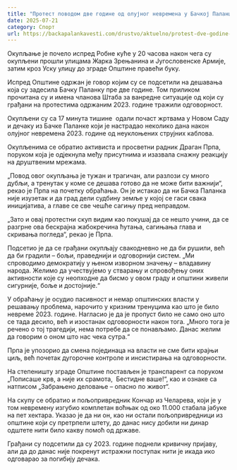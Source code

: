 ```yaml
---
title: "Протест поводом две године од олујног невремена у Бачкој Паланци"
date: 2025-07-21
category: Спорт
url: https://backapalankavesti.com/drustvo/aktuelno/protest-dve-godine-od-olujnog-nevremena-u-backoj-palanci/
---
```


Окупљање је почело испред Робне куће у 20 часова након чега су окупљени прошли улицама Жарка Зрењанина и Југословенске Армије, затим кроз Уску улицу до зграде Општине правећи буку.

Испред Општине одржан је говор којим су се подсетили на дешавања која су задесила Бачку Паланку пре две године. Том приликом прочитана су и имена чланова Штаба за ванредне ситуације од који су грађани на протестима одржаним 2023. године тражили одговорност.

Окупљени су са 17 минута тишине  одали почаст жртвама у Новом Саду и дечаку из Бачке Паланке који је настрадао неколико дана након олујног невремена 2023. године од неуклоњених струјних каблова.

Oкупљенима се обратио активиста и прoсветни радник Драган Прпа, поруком која је одјекнула међу присутнима и изазвала снажну реакцију на друштвеним мрежама.

„Повод овог окупљања је тужан и трагичан, али разлози су много дубљи, а тренутак у коме се дешава готово да не може бити важнији“, рекао је Прпа на почетку обраћања. Он је истакао да ни Бачка Паланка није изузетак и да град дели судбину земље у којој се гаси свака иницијатива, а главе се све чешће сагињу пред неправдом.

„Зато и овај протестни скуп видим као покушај да се нешто учини, да се разгрне ова бескрајна жабокречина ћутања, сагињања глава и скривања погледа“, рекао је Прпа.

Подсетио је да се грађани окупљају свакодневно не да би рушили, већ да би градили – бољи, праведнији и одговорнији систем. „Ми спроводимо демократију у њеном изворном значењу – владавину народа. Желимо да учествујемо у стварању и спровођењу оних активности које су неопходне да бисмо у овом граду и општини живели сигурније, боље и достојније.“

У обраћању је осудио пасивност и немар општинских власти у решавању проблема, нарочито у кризним тренуцима као што је било невреме 2023. године. Нагласио је да је пропуст било не само оно што се тада десило, већ и изостанак одговорности након тога. „Много тога је речено о тој трагедији, нема потребе да се понављамо. Данас желим да говорим о оном што нас чека сутра.“

Прпа је упозорио да смена појединаца на власти не сме бити крајњи циљ, већ почетак дугорочне контроле и инсистирања на одговорности.

На степеништу зграде Општине постављен је транспарент са поруком „Пописаше крв, а није их срамота,  Бестидне ваше!“, као и ознаке са натписом „Забрањено деловање – опасно по живот“.

На скупу се обратио и пољопривредник Кончар из Челарева, који је у том невремену изгубио комплетан воћњак од око 11.000 стабала јабуке на пет хектара. Указао је да ни он, као ни остали пољопривредници из општине који су претрпели штету, до данас нису добили ни динар одштете нити било какву помоћ од државе.

Грађани су подсетили да су 2023. године поднели кривичну пријаву, али да до данас није покренут истражни поступак нити је икада ико одговарао за погибију дечака.

